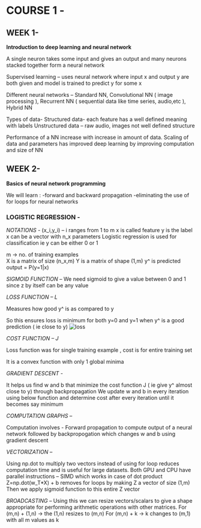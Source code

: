 # COURSE 1 -
## WEEK 1-
**Introduction to deep learning and neural network**

A single neuron takes some input and gives an output and many neurons stacked together form a neural network

Supervised learning – uses neural network where input x and output y are both given and model is trained to predict y for some x

Different neural networks –
Standard NN, Convolutional NN ( image processing ), Recurrent NN ( sequential data like time series, audio,etc ), Hybrid NN

Types of data-
Structured data- each feature has a well defined meaning with labels 
Unstructured data – raw audio, images not well defined structure

Performance of a NN increase with increase in amount of data. Scaling of data and parameters has improved deep learning by improving computation and size of NN

## WEEK 2-
**Basics of neural network programming**

We will learn :
-forward and backward propagation
-eliminating the use of for loops for neural networks

### LOGISTIC REGRESSION -

_NOTATIONS -_
(x_i,y_i) – i ranges from 1 to m
x is called feature y is the label
x can be a vector with n_x parameters
Logistic regression is used for classification ie y can be either 0 or 1

m -> no. of training examples  
X is a matrix of size (n_x,m)
Y is a matrix of shape (1,m)
y^ is predicted output = P(y=1|x)

_SIGMOID FUNCTION –_
We need sigmoid to give a value between 0 and 1 since z by itself can be any value
 
_LOSS FUNCTION – L_

Measures how good y^ is as compared to y 
 
So this ensures loss is minimum for both y=0 and y=1 when y^ is a good prediction ( ie close to y)
![loss](loss.png)

_COST FUNCTION – J_

Loss function was for single training example , cost is for entire training set
  
It is a convex function with only 1 global minima 

_GRADIENT DESCENT -_

It helps us find w and b that minimize the cost function J ( ie give y^ almost close to y) through backpropagation
We update w and b in every iteration using below function and determine cost after every iteration until it becomes say minimum

_COMPUTATION GRAPHS –_

Computation involves -
Forward propagation to compute output of a neural network followed by backpropogation which changes w and b using gradient descent

_VECTORIZATION –_

Using np.dot to multiply two vectors instead of using for loop reduces computation time and is useful for large datasets.
Both GPU and CPU have parallel instructions – SIMD which works in case of dot product 
Z=np.dot(w_T*X) + b removes for loops by making Z a vector of size (1,m)
Then we apply sigmoid function to this entire Z vector 

_BROADCASTING –_
Using this we can resize vectors/scalars to give a shape appropriate for performing arithmetic operations with other matrices. 
For (m,n) + (1,n) -> the (1,n) resizes to (m,n) 
For (m,n) + k -> k changes to (m,1) with all m values as k 
